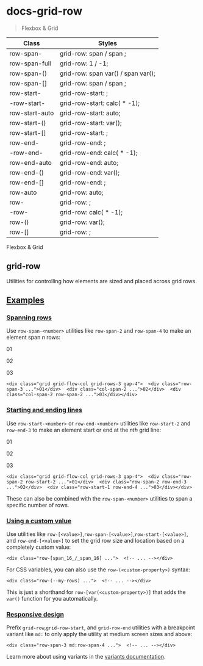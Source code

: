 # docs-grid-row

> Flexbox & Grid

| Class                         | Styles                                                               |
| ----------------------------- | -------------------------------------------------------------------- |
| row-span-<number>             | grid-row: span <number> / span <number>;                             |
| row-span-full                 | grid-row: 1 / -1;                                                    |
| row-span-(<custom-property>)  | grid-row: span var(<custom-property>) / span var(<custom-property>); |
| row-span-[<value>]            | grid-row: span <value> / span <value>;                               |
| row-start-<number>            | grid-row-start: <number>;                                            |
| -row-start-<number>           | grid-row-start: calc(<number> * -1);                                 |
| row-start-auto                | grid-row-start: auto;                                                |
| row-start-(<custom-property>) | grid-row-start: var(<custom-property>);                              |
| row-start-[<value>]           | grid-row-start: <value>;                                             |
| row-end-<number>              | grid-row-end: <number>;                                              |
| -row-end-<number>             | grid-row-end: calc(<number> * -1);                                   |
| row-end-auto                  | grid-row-end: auto;                                                  |
| row-end-(<custom-property>)   | grid-row-end: var(<custom-property>);                                |
| row-end-[<value>]             | grid-row-end: <value>;                                               |
| row-auto                      | grid-row: auto;                                                      |
| row-<number>                  | grid-row: <number>;                                                  |
| -row-<number>                 | grid-row: calc(<number> * -1);                                       |
| row-(<custom-property>)       | grid-row: var(<custom-property>);                                    |
| row-[<value>]                 | grid-row: <value>;                                                   |

Flexbox & Grid

## grid-row

Utilities for controlling how elements are sized and placed across grid rows.

## [Examples](#examples)

### [Spanning rows](#spanning-rows)

Use `row-span-<number>` utilities like `row-span-2` and `row-span-4` to make an element span _n_ rows:

01

02

03

    <div class="grid grid-flow-col grid-rows-3 gap-4">  <div class="row-span-3 ...">01</div>  <div class="col-span-2 ...">02</div>  <div class="col-span-2 row-span-2 ...">03</div></div>

### [Starting and ending lines](#starting-and-ending-lines)

Use `row-start-<number>` or `row-end-<number>` utilities like `row-start-2` and `row-end-3` to make an element start or end at the _nth_ grid line:

01

02

03

    <div class="grid grid-flow-col grid-rows-3 gap-4">  <div class="row-span-2 row-start-2 ...">01</div>  <div class="row-span-2 row-end-3 ...">02</div>  <div class="row-start-1 row-end-4 ...">03</div></div>

These can also be combined with the `row-span-<number>` utilities to span a specific number of rows.

### [Using a custom value](#using-a-custom-value)

Use utilities like `row-[<value>]`,`row-span-[<value>]`,`row-start-[<value>]`, and `row-end-[<value>]` to set the grid row size and location based on a completely custom value:

    <div class="row-[span_16_/_span_16] ...">  <!-- ... --></div>

For CSS variables, you can also use the `row-(<custom-property>)` syntax:

    <div class="row-(--my-rows) ...">  <!-- ... --></div>

This is just a shorthand for `row-[var(<custom-property>)]` that adds the `var()` function for you automatically.

### [Responsive design](#responsive-design)

Prefix `grid-row`,`grid-row-start`, and `grid-row-end` utilities with a breakpoint variant like `md:` to only apply the utility at medium screen sizes and above:

    <div class="row-span-3 md:row-span-4 ...">  <!-- ... --></div>

Learn more about using variants in the [variants documentation](/docs/hover-focus-and-other-states).
